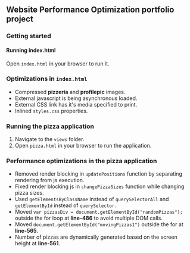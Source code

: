 ## Website Performance Optimization portfolio project

### Getting started

#### Running index.html

Open `index.html` in your browser to run it.

### Optimizations in `index.html`
* Compressed __pizzeria__ and __profilepic__ images.
* External javascript is being asynchronous loaded.
* External CSS link has it's media specified to print.
* Inlined `styles.css` properties.

### Running the pizza application
1. Navigate to the `views` folder.
2. Open `pizza.html` in your browser to run the application.

### Performance optimizations in the pizza application
* Removed render blocking in `updatePositions` function by separating rendering from js execution.
* Fixed render blocking js in `changePizzaSizes` function while changing pizza sizes.
* Used `getElementsByClassName` instead of `querySelectorAll` and `getElementById` instead of `querySelector`.
* Moved `var pizzasDiv = document.getElementById("randomPizzas");` outside the for loop at __line-486__ to avoid multiple DOM calls.
* Moved `document.getElementById("movingPizzas1")` outside the for at __line-565__.
* Number of pizzas are dynamically generated based on the screen height at __line-561__.
